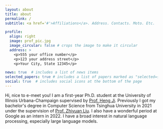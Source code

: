 ```yaml
---
layout: about
title: about
permalink: /
subtitle: <a href='#'>Affiliations</a>. Address. Contacts. Moto. Etc.

profile:
  align: right
  image: prof_pic.jpg
  image_circular: false # crops the image to make it circular
  address: >
    <p>555 your office number</p>
    <p>123 your address street</p>
    <p>Your City, State 12345</p>

news: true  # includes a list of news items
selected_papers: true # includes a list of papers marked as "selected={true}"
social: true  # includes social icons at the bottom of the page
---
```

Hi, nice to e-meet you! I am a first-year Ph.D. student at the University of Illinois Urbana-Champaign supervised by [Prof. Heng Ji](http://blender.cs.illinois.edu/hengji.html). Previously I got my bachelor's degree in Computer Science from Tsinghua University in 2021 under the supervision of [Prof. Zhiyuan Liu](http://nlp.csai.tsinghua.edu.cn/~lzy/). I also have a wonderful period at Google as an intern in 2022. I have a broad interest in natural language processing, especially large language models.

